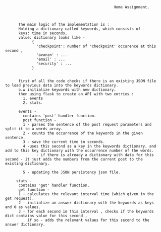                                                     Home Assignment.
                                                                       
                                                                       
                                                                       
          The main logic of the implementation is :
          Holding a dictionary called keywords, which consists of - 
          keys: time in seconds, 
          value: dictionary looks like -
                {
                  'checkpoint': number of 'checkpoint' occurence at this second , 
                  'avanan' : ...
                  'email' : ...
                  'security' : ...
                }
          
      
          first of all the code checks if there is an existing JSON file to load previous data into the keywords dictionary.
          o.w initialize keywords with new dictionary.
          then using flask to create an API with two entries :
            1. events
            2. stats.
            
          events - 
            contains 'post' handler function.
            post function -
            1 - parses the sentence of the post request parameters and split it to a words array.
            2 - counts the occurrence of the keywords in the given sentence. 
            3 - save the current time in seconds.
            4 -uses this second as a key in the keywords dictionary, and add to this key dictionary with the occurrence number of the words.
                  - if there is already a dictionary with data for this second - it just adds the numbers from the current post to the existing dictionary.
                  
            5 - updating the JSON persistency json file.
            
         stats -
          contains 'get' handler function.
          get function - 
          1 - calculates the relevant interval time (which given in the get request).
          2 - initialize an answer dictionary with the keywords as keys and 0 as values.
          3 - for each second in this interval , checks if the keywords dict contains value for this second , 
              if so - adds the relevant values for this second to the answer dictionary.
          
          
          
          
          
          
          
          
          
          
          
            
